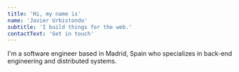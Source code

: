 ```yaml
---
title: 'Hi, my name is'
name: 'Javier Urbistondo'
subtitle: 'I build things for the web.'
contactText: 'Get in touch'
---
```


I'm a software engineer based in Madrid, Spain who specializes in back-end engineering and distributed systems.

